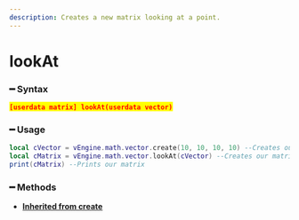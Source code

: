 ```yaml
---
description: Creates a new matrix looking at a point.
---
```


# lookAt

### ━ Syntax

<mark style="color:red;">**`[userdata matrix] lookAt(userdata vector)`**</mark>

### ━ Usage

```lua
local cVector = vEngine.math.vector.create(10, 10, 10, 10) --Creates our vector
local cMatrix = vEngine.math.vector.lookAt(cVector) --Creates our matrix
print(cMatrix) --Prints our matrix
```

### **━ Methods**

* [**Inherited from create**](create.md)